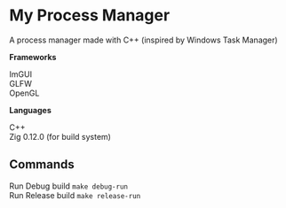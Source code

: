 # My Process Manager

A process manager made with C++ (inspired by Windows Task Manager)

**Frameworks**

ImGUI \
GLFW \
OpenGL

**Languages**

C++ \
Zig 0.12.0 (for build system)

## Commands

Run Debug build
```make debug-run```\
Run Release build
```make release-run```
